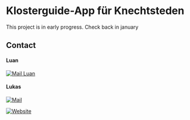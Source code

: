 # Klosterguide-App für Knechtsteden

This project is in early progress. Check back in january

## Contact

#### Luan
[![Mail Luan][gmail_logo]][luan-mail]


#### Lukas
[![Mail][gmail_logo]][lukas-mail]

[![Website][web_logo]][lukas-web]

[gmail_logo]: https://user-images.githubusercontent.com/6497827/62424751-c1b85480-b6f0-11e9-97de-096c0a980829.png
[web_logo]: https://img.icons8.com/external-icongeek26-flat-icongeek26/64/000000/external-url-essentials-icongeek26-flat-icongeek26.png
[luan-mail]: mailto:lukas.fernandesgasp@norbert-gymnasium.de?subject=Regarding%20KlosterApp&body=Hi
[lukas-mail]: mailto:luan.zerulla@norbert-gymnasium.de?subject=Regarding%20KlosterApp&body=Hi
[lukas-web]: www.lukasgasp.tk
